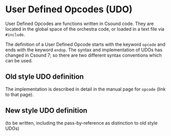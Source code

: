 # User Defined Opcodes (UDO)

User Defined Opcodes are functions written in Csound code. They are located in the global space of the orchestra code, or loaded in a text file via `#include`.

The definition of a User Defined Opcode starts with the keyword `opcode` and ends with the keyword `endop`. The syntax and implementation of UDOs has changed in Csound 7; so there are two different syntax conventions which can be used.

## Old style UDO definition

The implementation is described in detail in the manual page for `opcode` (link to that page).

## New style UDO definition

(to be written, including the pass-by-reference as distinction to old style UDOs)
